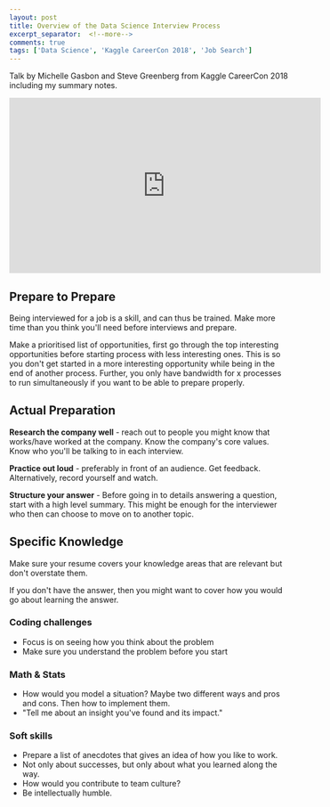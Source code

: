 ```yaml
---
layout: post
title: Overview of the Data Science Interview Process
excerpt_separator:  <!--more-->
comments: true
tags: ['Data Science', 'Kaggle CareerCon 2018', 'Job Search']
---
```


Talk by Michelle Gasbon and Steve Greenberg from Kaggle CareerCon 2018 including my summary notes.

<iframe width="560" height="315" src="https://www.youtube.com/embed/X6orAXDIrds?rel=0" frameborder="0" allow="autoplay; encrypted-media" allowfullscreen></iframe>

<!--more-->

## Prepare to Prepare
Being interviewed for a job is a skill, and can thus be trained. Make more time than you think you'll need before interviews and prepare.

Make a prioritised list of opportunities, first go through the top interesting opportunities before starting process with less interesting ones. This is so you don't get started in a more interesting opportunity while being in the end of another process. Further, you only have bandwidth for x processes to run simultaneously if you want to be able to prepare properly.

## Actual Preparation
**Research the company well** - reach out to people you might know that works/have worked at the company. Know the company's core values. Know who you'll be talking to in each interview.

**Practice out loud** - preferably in front of an audience. Get feedback. Alternatively, record yourself and watch.

**Structure your answer** - Before going in to details answering a question, start with a high level summary. This might be enough for the interviewer who then can choose to move on to another topic.

## Specific Knowledge
Make sure your resume covers your knowledge areas that are relevant but don't overstate them.

If you don't have the answer, then you might want to cover how you would go about learning the answer.

### Coding challenges
- Focus is on seeing how you think about the problem
- Make sure you understand the problem before you start

### Math & Stats
- How would you model a situation? Maybe two different ways and pros and cons. Then how to implement them.
- "Tell me about an insight you've found and its impact."

### Soft skills
- Prepare a list of anecdotes that gives an idea of how you like to work.
- Not only about successes, but only about what you learned along the way.
- How would you contribute to team culture?
- Be intellectually humble.
